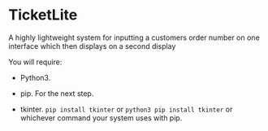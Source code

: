 # TicketLite
A highly lightweight system for inputting a customers order number on one interface which then displays on a second display

You will require:

* Python3.

* pip. For the next step.

* tkinter. `pip install tkinter` or `python3 pip install tkinter` or whichever command your system uses with pip.
